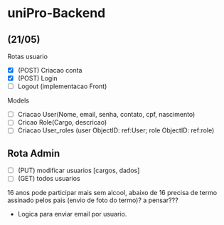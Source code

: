 # uniPro-Backend

## (21/05)

Rotas usuario

- [x] (POST) Criacao conta 
- [x] (POST) Login
- [ ] Logout (implementacao Front)

Models

- [ ] Criacao User(Nome, email, senha, contato, cpf, nascimento)
- [ ] Cricao Role(Cargo, descricao)
- [ ] Criacao User_roles (user ObjectID: ref:User; role ObjectID: ref:role)

## Rota Admin

- [ ] (PUT) modificar usuarios [cargos, dados]
- [ ] (GET) todos usuarios

16 anos pode participar mais sem alcool, abaixo de 16 precisa de termo assinado pelos pais (envio de foto do termo)? a pensar???

- Logica para enviar email por usuario.
